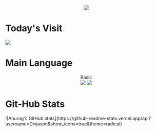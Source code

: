 <p align='center'>
    <img src="https://capsule-render.vercel.app/api?type=waving&color=auto&height=300&section=header&text=I'am%20David&fontSize=90&animation=fadeIn&fontAlignY=38&desc=We%20Can%20Do%20It!&descAlignY=51&descAlign=62"/>
</p>
<p>
    <h1>Today's Visit</h1>
    <a href="https://hits.seeyoufarm.com"><img src="https://hits.seeyoufarm.com/api/count/incr/badge.svg?url=https%3A%2F%2Fgithub.com%2FDivjason%2Fhit-counter&count_bg=%2379C83D&title_bg=%23555555&icon=&icon_color=%23E7E7E7&title=hits&edge_flat=false"/></a>
</p>
<p>
   <h1>Main Language</h1>
   <div align="center">
       <div>Basic</div>
       <img src="https://img.shields.io/badge/html5-20232a.svg?style=for-the-badge&logo=html5&logoColor=#E34F26" />
       <img src="https://img.shields.io/badge/react-20232a.svg?style=for-the-badge&logo=react&logoColor=61DAFB" />
   </div>
</p>
<p>
    <h1>Git-Hub Stats</h1>
</p>
![Anurag's GitHub stats](https://github-readme-stats.vercel.app/api?username=Divjason&show_icons=true&theme=radical)
